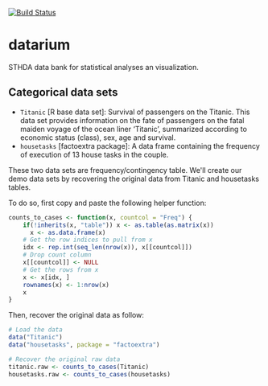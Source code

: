<!-- README.md is generated from README.Rmd. Please edit that file -->
[![Build Status](https://api.travis-ci.org/kassambara/ggpubr.png)](https://travis-ci.org/kassambara/datarium)

datarium
========

STHDA data bank for statistical analyses an visualization.

Categorical data sets
---------------------

-   `Titanic` \[R base data set\]: Survival of passengers on the Titanic. This data set provides information on the fate of passengers on the fatal maiden voyage of the ocean liner ‘Titanic’, summarized according to economic status (class), sex, age and survival.
-   `housetasks` \[factoextra package\]: A data frame containing the frequency of execution of 13 house tasks in the couple.

These two data sets are frequency/contingency table. We'll create our demo data sets by recovering the original data from Titanic and housetasks tables.

To do so, first copy and paste the following helper function:

``` r
counts_to_cases <- function(x, countcol = "Freq") {
    if(!inherits(x, "table")) x <- as.table(as.matrix(x))
      x <- as.data.frame(x)
    # Get the row indices to pull from x
    idx <- rep.int(seq_len(nrow(x)), x[[countcol]])
    # Drop count column
    x[[countcol]] <- NULL
    # Get the rows from x
    x <- x[idx, ]
    rownames(x) <- 1:nrow(x)
    x
}
```

Then, recover the original data as follow:

``` r
# Load the data
data("Titanic")
data("housetasks", package = "factoextra")

# Recover the original raw data
titanic.raw <- counts_to_cases(Titanic)
housetasks.raw <- counts_to_cases(housetasks)
```
